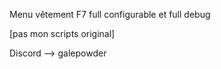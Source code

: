 Menu vêtement F7 full configurable et full debug

[pas mon scripts original]

Discord --> galepowder 
